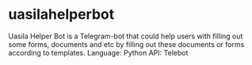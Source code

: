 # uasilahelperbot
Uasila Helper Bot is a Telegram-bot that could help users with filling out some forms, documents and etc by filling out these documents or forms according to templates.
Language: Python
API: Telebot
